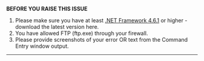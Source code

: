 **BEFORE YOU RAISE THIS ISSUE**

1. Please make sure you have at least [.NET Framework 4.6.1](https://www.microsoft.com/net/download/framework) or higher - download the latest version here.
2. You have allowed FTP (ftp.exe) through your firewall.
3. Please provide screenshots of your error OR text from the Command Entry window output.

***

